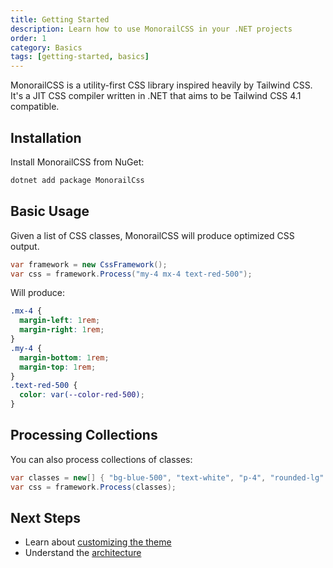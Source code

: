 ```yaml
---
title: Getting Started
description: Learn how to use MonorailCSS in your .NET projects
order: 1
category: Basics
tags: [getting-started, basics]
---
```


MonorailCSS is a utility-first CSS library inspired heavily by Tailwind CSS. It's a JIT CSS compiler written in .NET that aims to be Tailwind CSS 4.1 compatible.

## Installation

Install MonorailCSS from NuGet:

```bash
dotnet add package MonorailCss
```

## Basic Usage

Given a list of CSS classes, MonorailCSS will produce optimized CSS output.

```csharp
var framework = new CssFramework();
var css = framework.Process("my-4 mx-4 text-red-500");
```

Will produce:

```css
.mx-4 {
  margin-left: 1rem;
  margin-right: 1rem;
}
.my-4 {
  margin-bottom: 1rem;
  margin-top: 1rem;
}
.text-red-500 {
  color: var(--color-red-500);
}
```

## Processing Collections

You can also process collections of classes:

```csharp
var classes = new[] { "bg-blue-500", "text-white", "p-4", "rounded-lg" };
var css = framework.Process(classes);
```

## Next Steps

- Learn about [customizing the theme](customization)
- Understand the [architecture](architecture)
